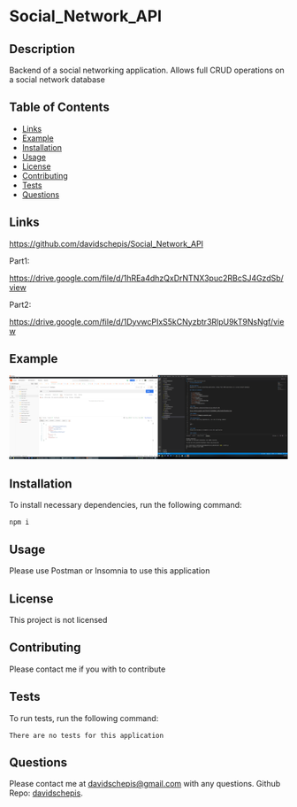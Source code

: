 # Social_Network_API

## Description
Backend of a social networking application. Allows full CRUD operations on a social network database

## Table of Contents

- [Links](#links)
- [Example](#example)
- [Installation](#installation)
- [Usage](#usage)
- [License](#license)
- [Contributing](#contributing)
- [Tests](#tests)
- [Questions](#questions)

 ## Links
https://github.com/davidschepis/Social_Network_API

Part1:

https://drive.google.com/file/d/1hREa4dhzQxDrNTNX3puc2RBcSJ4GzdSb/view

Part2:

https://drive.google.com/file/d/1DyvwcPIxS5kCNyzbtr3RlpU9kT9NsNgf/view

 ## Example
![Screenshot](images/screenshot.png)

 ## Installation
To install necessary dependencies, run the following command:

```
npm i
```

 ## Usage
Please use Postman or Insomnia to use this application

 ## License
This project is not licensed

 ## Contributing
Please contact me if you with to contribute

 ## Tests
To run tests, run the following command:

```
There are no tests for this application
```

 ## Questions
Please contact me at [davidschepis@gmail.com](mailto:davidschepis@gmail.com) with any questions.
Github Repo: [davidschepis](https://github.com/davidschepis).
